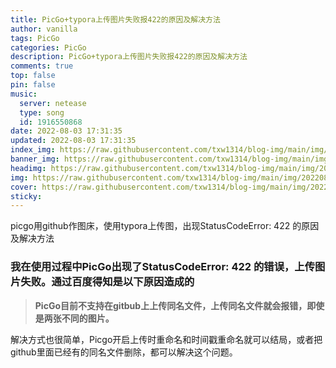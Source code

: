 ```yaml
---
title: PicGo+typora上传图片失败报422的原因及解决方法
author: vanilla
tags: PicGo
categories: PicGo
description: PicGo+typora上传图片失败报422的原因及解决方法
comments: true
top: false
pin: false
music:
  server: netease
  type: song
  id: 1916550868
date: 2022-08-03 17:31:35
updated: 2022-08-03 17:31:35
index_img: https://raw.githubusercontent.com/txw1314/blog-img/main/img/202208021030428.jpg
banner_img: https://raw.githubusercontent.com/txw1314/blog-img/main/img/202208021030428.jpg
headimg: https://raw.githubusercontent.com/txw1314/blog-img/main/img/202208021030428.jpg
img: https://raw.githubusercontent.com/txw1314/blog-img/main/img/202208021030428.jpg
cover: https://raw.githubusercontent.com/txw1314/blog-img/main/img/202208021030428.jpg
sticky:
---
```


picgo用github作图床，使用typora上传图，出现StatusCodeError: 422 的原因及解决方法

###  我在使用过程中PicGo出现了StatusCodeError: 422 的错误，上传图片失败。通过百度得知是以下原因造成的

> **PicGo目前不支持在gitbub上上传同名文件，上传同名文件就会报错，即使是两张不同的图片。**

解决方式也很简单，Picgo开启上传时重命名和时间戳重命名就可以结局，或者把github里面已经有的同名文件删除，都可以解决这个问题。
